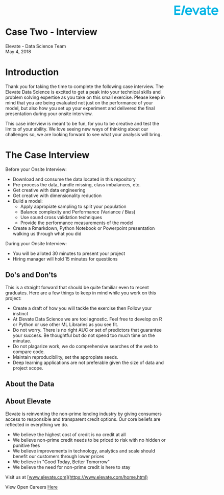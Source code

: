 # Case Two - Interview
Elevate - Data Science Team  
May 4, 2018  

<div id="bg">
  <img src="elevate.png" style="position:absolute;top:20px;right:60px;" width="146" height="37">
</div>  




# Introduction

Thank you for taking the time to complete the following case interview. The Elevate Data Science is excited to get a peak into your technical skills and problem solving expertise as you take on this small exercise. Please keep in mind that you are being evaluated not just on the performance of your model, but also how you set up your experiment and delivered the final presentation during your onsite interview. 

This case interview is meant to be fun, for you to be creative and test the limits of your ability. We love seeing new ways of thinking about our challenges so, we are looking forward to see what your analysis will bring. 


# The Case Interview 

Before your Onsite Interview: 

  - Download and consume the data located in this repository
  - Pre-process the data, handle missing, class imbalances, etc. 
  - Get creative with data engineering
  - Get creative with dimensionality reduction
  - Build a model: 
      - Apply appropiate sampling to split your population
      - Balance complexity and Performance (Variance / Bias)
      - Use sound cross validation techniques
      - Provide the performance measurements of the model
  - Create a Rmarkdown, Python Notebook or Powerpoint presentation walking us through what you did


During your Onsite Interview: 

  - You will be alloted 30 minutes to present your project
  - Hiring manager will hold 15 minutes for questiions




## Do's and Don'ts 

This is a straight forward that should be quite familiar even to recent graduates. Here are a few things to keep in mind while you work on this project: 

  - Create a draft of how you will tackle the exercise then Follow your instinct
  - At Elevate Data Science we are tool agnostic. Feel free to develop on R or Python or use other ML Libraries as you see fit. 
  - Do not worry. There is no right AUC or set of predictors that guarantee your success. Be thoughtful but do not spend too much time on the minutae.   
  - Do not plagarize work, we do comprehensive searches of the web to compare code. 
  - Maintain reproducibility, set the appropiate seeds. 
  - Deep learning applications are not preferable given the size of data and project scope. 
  
    


## About the Data


## About Elevate


Elevate is reinventing the non-prime lending industry by giving consumers access to responsible and transparent credit options. Our core beliefs are reflected in everything we do.

  - We believe the highest cost of credit is no credit at all
  - We believe non-prime credit needs to be priced to risk with no hidden or punitive fees
  - We believe improvements in technology, analytics and scale should benefit our customers through lower prices
  - We believe in "Good Today, Better Tomorrow"
  - We believe the need for non-prime credit is here to stay
  
Visit us at [www.elevate.com](https://www.elevate.com/home.html)

View Open Careers [Here](https://recruiting.ultipro.com/ELE1006ELECS/JobBoard/ded7891f-5a68-425e-9106-6446596da16b/?q=&o=postedDateDesc)

